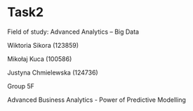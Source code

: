 # Task2

Field of study: Advanced Analytics – Big Data

Wiktoria Sikora (123859) 

Mikołaj Kuca (100586) 

Justyna Chmielewska (124736)

Group 5F

Advanced Business Analytics - Power of Predictive Modelling

